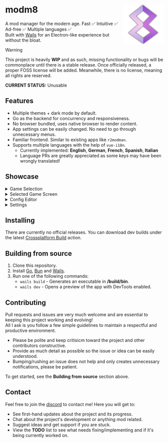 # modm8 <img align="right" width="128" height="128" src="./frontend/src/assets/images/appicon.png">
A mod manager for the modern age. Fast ✅ Intuitive ✅ Ad-free ✅ Multiple languages ✅\
Built with [Wails](https://wails.io) for an Electron-like experience but without the bloat.

> [!WARNING]
> This project is heavily **WIP** and as such, missing functionality or bugs will be commonplace until there is a stable release.
> Once officially released, a proper FOSS license will be added. Meanwhile, there is no license, meaning all rights are reserved.
>
> **CURRENT STATUS:** Unusable

## Features
- Multiple themes + dark mode by default.
- Go as the backend for concurrency and responsiveness.
- No browser bundled, uses native browser to render content.
- App settings can be easily changed. No need to go through unnecessary menus.
- Familiar frontend. Similar to existing apps like `r2modman`.
- Supports multiple languages with the help of `vue-i18n`.
  - Currently implemented: **English**, **German**, **French**, **Spanish**, **Italian**
  - Language PRs are greatly appreciated as some keys may have been wrongly translated!

## Showcase
<details>
  <summary>Game Selection</summary>

  - Useful buttons and insightful info layed out in a sleek and compact manner.
  - Flexible query matching ensures you can search for a game without being exact.
  - Filter by your favourite or installed games - no more tedious searching.
  - Switch between List and Grid layouts for a better viewing experience.

  <img src="./screenshots/game-selection-grid.png"/>
</details>

<details>
  <summary>Selected Game Screen</summary>

  <img src="./screenshots/selected-game.png"/>
</details>

<details>
  <summary>Config Editor</summary>

  <img src="./screenshots/config-editor.png"/>
</details>

<details>
  <summary>Settings</summary>

  <img src="./screenshots/settings.png"/>
</details>

## Installing
There are currently no official releases. You can download dev builds under the latest [Crossplatform Build](https://github.com/The-Egg-Corp/modm8/actions/workflows/build.yml) action.

## Building from source
1. Clone this repository.
2. Install [Go](https://go.dev/doc/install), [Bun](https://bun.sh) and [Wails](https://wails.io/docs/gettingstarted/installation).
3. Run one of the following commands:
   - `wails build` - Generates an executable in **/build/bin**.
   - `wails dev` - Opens a preview of the app with DevTools enabled.

## Contributing
Pull requests and issues are very much welcome and are essential to keeping this project working and evolving!\
All I ask is you follow a few simple guidelines to maintain a respectful and productive environment.

- Please be polite and keep critisicm toward the project and other contributors constructive.
- Provide as much detail as possible so the issue or idea can be easily understood.
- Bumping/rushing an issue does not help and only creates unnecessary notifications, please be patient.

To get started, see the **Building from source** section above.

## Contact
Feel free to join the [discord](https://discord.gg/psBXpXF2JZ) to contact me! Here you will get to:

- See first-hand updates about the project and its progress.
- Chat about the project's development or anything mod related.
- Suggest ideas and get support if you are stuck.
- View the **TODO** list to see what needs fixing/implementing and if it's being currently worked on.
